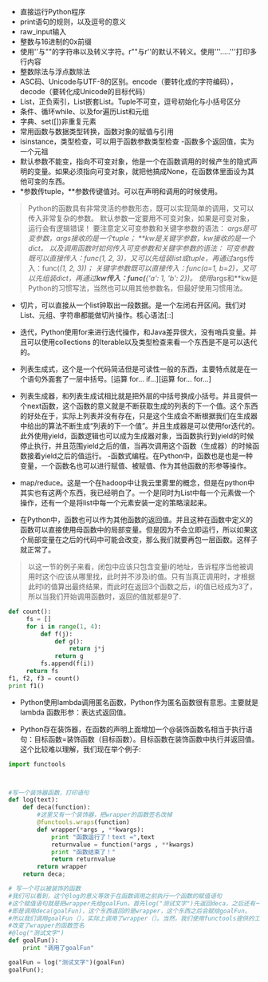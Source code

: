 - 直接运行Python程序
- print语句的规则，以及逗号的意义
- raw_input输入
- 整数与16进制的0x前缀
- 使用''与""的字符串以及转义字符。r""与r''的默认不转义。使用'''.....'''打印多行内容
- 整数除法与浮点数除法
- ASC码、Unicode与UTF-8的区别。encode（要转化成的字符编码），decode（要转化成Unicode的目标代码）
- List，正负索引，List嵌套List。Tuple不可变，逗号初始化与小括号区分
- 条件、循环while、以及for遍历List和元组
- 字典、set([])非重复元素
- 常用函数与数据类型转换，函数对象的赋值与引用
- isinstance，类型检查，可以用于函数参数类型检查
  -函数多个返回值，实为一个元祖
- 默认参数不能变，指向不可变对象，他是一个在函数调用的时候产生的隐式声明的变量。如果必须指向可变对象，就把他搞成None，在函数体里面设为其他可变的东西。
- *参数传tuple，**参数传键值对。可以在声明和调用的时候使用。
> Python的函数具有非常灵活的参数形态，既可以实现简单的调用，又可以传入非常复杂的参数。
> 默认参数一定要用不可变对象，如果是可变对象，运行会有逻辑错误！
> 要注意定义可变参数和关键字参数的语法：
> *args是可变参数，args接收的是一个tuple；
> **kw是关键字参数，kw接收的是一个dict。
> 以及调用函数时如何传入可变参数和关键字参数的语法：
> 可变参数既可以直接传入：func(1, 2, 3)，又可以先组装list或tuple，再通过*args传入：func(*(1, 2, 3))；
> 关键字参数既可以直接传入：func(a=1, b=2)，又可以先组装dict，再通过**kw传入：func(**{'a': 1, 'b': 2})。
> 使用*args和**kw是Python的习惯写法，当然也可以用其他参数名，但最好使用习惯用法。

- 切片，可以直接从一个list钟取出一段数据。是一个左闭右开区间。我们对List、元组、字符串都能做切片操作。核心语法[::]

- 迭代，Python使用for来进行迭代操作，和Java差异很大，没有哨兵变量。并且可以使用collections 的Iterable以及类型检查来看一个东西是不是可以迭代的。
- 列表生成式，这个是一个代码简洁但是可读性一般的东西，主要特点就是在一个语句外面套了一层中括号。[运算 for... if...][运算 for... for...]
- 列表生成器，和列表生成试相比就是把外层的中括号换成小括号。并且提供一个next函数，这个函数的意义就是不断获取生成的列表的下一个值。这个东西的好处在于，实际上列表并没有存在，只是这个生成会不断根据我们在生成器中给出的算法不断生成“列表的下一个值”。并且生成器是可以使用for迭代的。此外使用yield，函数逻辑也可以成为生成器对象，当函数执行到yield的时候停止执行，并且范围yield之后的值，当再次调用这个函数（生成器）的时候函数接着yield之后的值运行。
  -函数式编程。在Python中，函数也是也是一种变量，一个函数名也可以进行赋值、被赋值、作为其他函数的形参等操作。
- map/reduce。这是一个在hadoop中让我云里雾里的概念，但是在python中其实也有这两个东西，我已经明白了。一个是同时为List中每一个元素做一个操作，还有一个是将list中每一个元素安装一定的策略滚起来。
- 在Python中，函数也可以作为其他函数的返回值。并且这种在函数中定义的函数可以直接使用母函数中的局部变量。但是因为不会立即运行，所以如果这个局部变量在之后的代码中可能会改变，那么我们就要再包一层函数。这样子就正常了。
> 以这一节的例子来看，闭包中应该只包含变量i的地址，告诉程序当他被调用时这个i应该从哪里找，此时并不涉及i的值。只有当真正调用时，才根据此时i的值算出最终结果，而此时在返回3个函数之后，i的值已经成为3了，所以当我们开始调用函数时，返回的值就都是9了.
```Python
def count():
     fs = []
     for i in range(1, 4):
         def f(j):
             def g():
                 return j*j
             return g
         fs.append(f(i))
     return fs
f1, f2, f3 = count()
print f1()
```


- Python使用lambda调用匿名函数，Python作为匿名函数很有意思。主要就是lambda 函数形参：表达式返回值。

- Python存在装饰器，在函数的声明上面增加一个@装饰函数名相当于执行语句：目标函数=装饰函数（目标函数）。目标函数在装饰函数中执行并返回值。这个比较难以理解，我们现在举个例子:
```Python
import functools



#写一个装饰器函数，打印语句
def log(text):
    def deca(function):
        #这里又有一个装饰器，把wrapper的函数签名改掉
        @functools.wraps(function)
        def wrapper(*args , **kwargs):
            print "函数运行了！text =",text
            returnvalue = function(*args , **kwargs)
            print "函数结束了！"
            return returnvalue
        return wrapper
    return deca;

# 写一个可以被装饰的函数
#我们可以看到，这个@log的意义等效于在函数调用之前执行一个函数的赋值语句
#这个赋值语句就是把wrapper先给goalFun。首先log("测试文字")先返回deca，之后还有一个括号
#即是调用deca(goalFun)，这个东西返回的是wrapper，这个东西之后会赋给goalFun。
#所以我们调用goalFun（），实际上调用了wrapper（）。当然，我们使用functools提供的工具
#改变了wrapper的函数签名
#@log("测试文字")
def goalFun():
    print "调用了goalFun"

goalFun = log("测试文字")(goalFun)
goalFun();
```

